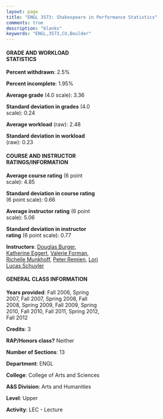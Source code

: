 ```yaml
---
layout: page
title: "ENGL 3573: Shakespeare in Performance Statistics"
comments: true
description: "blanks"
keywords: "ENGL,3573,CU,Boulder"
---
```

<head>
<script src="https://ajax.googleapis.com/ajax/libs/jquery/2.1.3/jquery.min.js"></script>
<script src="https://dl.dropboxusercontent.com/s/pc42nxpaw1ea4o9/highcharts.js?dl=0"></script>
<!-- <script src="../assets/js/highcharts.js"></script> -->
<style type="text/css">@font-face {
	font-family: "Bebas Neue";
	src: url(https://www.filehosting.org/file/details/544349/BebasNeue Regular.otf) format("opentype");
	}
	h1.Bebas { 
		font-family: "Bebas Neue", Verdana, Tahoma;
	}
</style>
</head>
<body>
	<div id="container" style="float: right; width: 45%; height: 88%; margin-left: 2.5%; margin-right: 2.5%;"></div>
	<script language="JavaScript">
		$(document).ready(function() {
		var chart = {type: 'column'};
		var title = {text: 'Grade Distribution'};
		var xAxis = {categories: ['A','B','C','D','F'],crosshair: true};
		var yAxis = {min: 0,title: {text: 'Percentage'}};
		var tooltip = {headerFormat: '<center><b><span style="font-size:20px">{point.key}</span></b></center>',
		               pointFormat: '<td style="padding:0"><b>{point.y:.1f}%</b></td>',
		               footerFormat: '</table>',shared: true,useHTML: true};
		var plotOptions = {column: {pointPadding: 0.0,borderWidth: 0}};  
		var credits = {enabled: false};var series= [{name: 'Percent',data: [50.99,40.2,7.45,0.23,1.14,]}];
		var json = {};
		json.chart = chart;
		json.title = title;
		json.tooltip = tooltip;
		json.xAxis = xAxis;
		json.yAxis = yAxis;  
		json.series = series;
		json.plotOptions = plotOptions;  
		json.credits = credits;
		$('#container').highcharts(json);
	});
	</script>
</body>
			   
#### GRADE AND WORKLOAD STATISTICS

**Percent withdrawn**: 2.5%

**Percent incomplete**: 1.95%

**Average grade** (4.0 scale): 3.36

**Standard deviation in grades** (4.0 scale): 0.24

**Average workload** (raw): 2.48

**Standard deviation in workload** (raw): 0.23

#### COURSE AND INSTRUCTOR RATINGS/INFORMATION

**Average course rating** (6 point scale): 4.85

**Standard deviation in course rating** (6 point scale): 0.66

**Average instructor rating** (6 point scale): 5.06

**Standard deviation in instructor rating** (6 point scale): 0.77

**Instructors**: <a href='../../instructors/Douglas_Burger'>Douglas Burger</a>, <a href='../../instructors/Katherine_Eggert'>Katherine Eggert</a>, <a href='../../instructors/Valerie_Forman'>Valerie Forman</a>, <a href='../../instructors/Richelle_Munkhoff'>Richelle Munkhoff</a>, <a href='../../instructors/Peter_Remien'>Peter Remien</a>, <a href='../../instructors/Lori_Lucas_Schuyler'>Lori Lucas Schuyler</a>

#### GENERAL CLASS INFORMATION

**Years provided**: Fall 2006, Spring 2007, Fall 2007, Spring 2008, Fall 2008, Spring 2009, Fall 2009, Spring 2010, Fall 2010, Fall 2011, Spring 2012, Fall 2012

**Credits**: 3

**RAP/Honors class?** Neither

**Number of Sections**: 13

**Department**: ENGL

**College**: College of Arts and Sciences

**A&S Division**: Arts and Humanities

**Level**: Upper

**Activity**: LEC - Lecture
